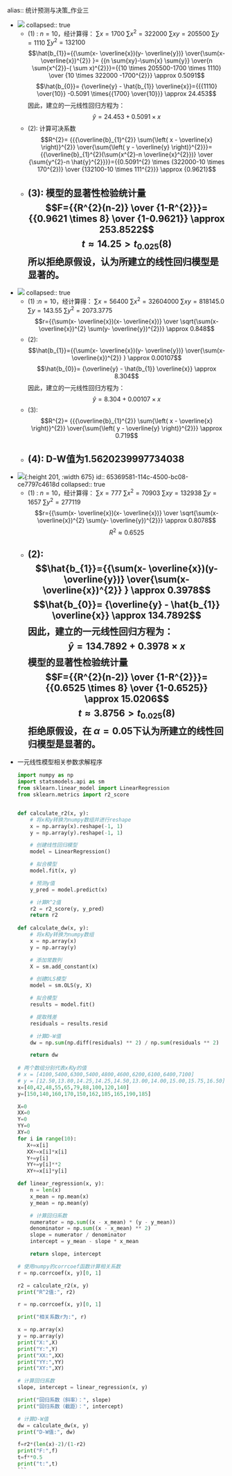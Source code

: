 alias:: 统计预测与决策_作业三

- ![](https://article.biliimg.com/bfs/article/f3c99c2bfd7cbeb16c0db4874246aa821162443433.jpg)
  collapsed:: true
	- (1) : $n=10$，经计算得：
	  $\sum x=1700$    $\sum x^{2}=322000$     $\sum xy=205500$    $\sum y =1110$     $\sum y^{2} =132100$
	  $$\hat{b_{1}}={{\sum(x- \overline{x})(y- \overline{y})} \over{\sum(x- \overline{x})^{2}} }= {{n \sum{xy}-\sum{x} \sum{y}} \over{n \sum{x^{2}}-( \sum x)^{2}}}={{10 \times 205500-1700 \times 1110} \over {10 \times 322000 -1700^{2}}} \approx 0.5091$$
	  $$\hat{b_{0}}= {\overline{y} - \hat{b_{1}} \overline{x}}={{{1110} \over{10}} -0.5091 \times{{1700} \over{10}}} \approx 24.453$$
	  因此，建立的一元线性回归方程为：
	  $$\hat{y} = 24.453+0.5091 \times x$$
	- (2): 计算可决系数
	  $$R^{2}= {{{\overline{b}_{1}^{2}} \sum{\left( x - \overline{x} \right)}^{2}} \over{\sum{\left( y - \overline{y} \right)}^{2}}}={{\overline{b}_{1}^{2}(\sum{x^{2}-n \overline{x}^{2}})} \over {\sum{y^{2}-n \hat{y}^{2}}}}={{0.5091^{2} \times (322000-10 \times 170^{2})} \over {132100-10 \times 111^{2}}} 
	  \approx {0.9621}$$
	- (3): 模型的显著性检验统计量
	  $$F={{R^{2}(n-2)} \over {1-R^{2}}}={{0.9621 \times 8} \over {1-0.9621}} \approx 253.8522$$
	  $$t \approx 14.25>t_{0.025}(8)$$
	  所以拒绝原假设，认为所建立的线性回归模型是显著的。
	  ---
- ![](https://article.biliimg.com/bfs/article/46ea9d37c5a77f12506a4c867902d1fa1162443433.jpg)
  collapsed:: true
	- (1) :$n=10$，经计算得：
	  $\sum x=56400$    $\sum x^{2}=32604000$     $\sum xy=818145.0$  $\sum y =143.55$   $\sum y^{2} =2073.3775$
	  $$r={{\sum(x- \overline{x})(x- \overline{x})} \over \sqrt{\sum(x- \overline{x})^{2} \sum(y- \overline{y})^{2}}} \approx 0.848$$
	- (2):
	  $$\hat{b_{1}}={{\sum(x- \overline{x})(y- \overline{y})} \over{\sum(x- \overline{x})^{2}} } \approx 0.00107$$
	  $$\hat{b_{0}}= {\overline{y} - \hat{b_{1}} \overline{x}} \approx 8.304$$
	  因此，建立的一元线性回归方程为：
	  $$\hat{y} = 8.304+ 0.00107 \times x$$
	- (3): 
	  $$R^{2}= {{{\overline{b}_{1}^{2}} \sum{\left( x - \overline{x} \right)}^{2}} \over{\sum{\left( y - \overline{y} \right)}^{2}}} \approx 0.719$$
	- (4): D-W值为1.5620239997734038
	  ---
- ![](https://article.biliimg.com/bfs/article/fd3c54b10d37b77aee97b2bd141de6841162443433.jpg){:height 201, :width 675}
  id:: 65369581-114c-4500-bc08-ce7797c4618d
  collapsed:: true
	- (1) : $n=10$，经计算得：
	  $\sum x=777$    $\sum x^{2}=70903$     $\sum xy=132938$    $\sum y =1657$   $\sum y^{2} =277119$
	  $$r={{\sum(x- \overline{x})(x- \overline{x})} \over \sqrt{\sum(x- \overline{x})^{2} \sum(y- \overline{y})^{2}}} \approx 0.8078$$
	  $$R^{2} \approx 0.6525$$
	- (2):
	  $$\hat{b_{1}}={{\sum(x- \overline{x})(y- \overline{y})} \over{\sum(x- \overline{x})^{2}} } \approx  0.3978$$
	  $$\hat{b_{0}}= {\overline{y} - \hat{b_{1}} \overline{x}} \approx 134.7892$$
	  因此，建立的一元线性回归方程为：
	  $$\hat{y} = 134.7892+ 0.3978 \times x$$
	  模型的显著性检验统计量
	  $$F={{R^{2}(n-2)} \over {1-R^{2}}}={{0.6525 \times 8} \over {1-0.6525}} \approx 15.0206$$
	  $$t \approx 3.8756>t_{0.025}(8)$$
	  拒绝原假设，在 $\alpha=0.05$下认为所建立的线性回归模型是显著的。
	  ---
- 一元线性模型相关参数求解程序
  ````python
  import numpy as np
  import statsmodels.api as sm
  from sklearn.linear_model import LinearRegression
  from sklearn.metrics import r2_score
  
  
  def calculate_r2(x, y):
      # 将x和y转换为numpy数组并进行reshape
      x = np.array(x).reshape(-1, 1)
      y = np.array(y).reshape(-1, 1)
  
      # 创建线性回归模型
      model = LinearRegression()
  
      # 拟合模型
      model.fit(x, y)
  
      # 预测y值
      y_pred = model.predict(x)
  
      # 计算R^2值
      r2 = r2_score(y, y_pred)
      return r2
      
  def calculate_dw(x, y):
      # 将x和y转换为numpy数组
      x = np.array(x)
      y = np.array(y)
  
      # 添加常数列
      X = sm.add_constant(x)
  
      # 创建OLS模型
      model = sm.OLS(y, X)
  
      # 拟合模型
      results = model.fit()
  
      # 提取残差
      residuals = results.resid
  
      # 计算D-W值
      dw = np.sum(np.diff(residuals) ** 2) / np.sum(residuals ** 2)
  
      return dw
      
  # 两个数组分别代表x和y的值
  # x = [4100,5400,6300,5400,4800,4600,6200,6100,6400,7100]
  # y = [12.50,13.80,14.25,14.25,14.50,13.00,14.00,15.00,15.75,16.50]
  x=[40,42,48,55,65,79,88,100,120,140]
  y=[150,140,160,170,150,162,185,165,190,185]
  
  X=0
  XX=0
  Y=0
  YY=0
  XY=0
  for i in range(10):
     X+=x[i]
     XX+=x[i]*x[i]
     Y+=y[i]
     YY+=y[i]**2
     XY+=x[i]*y[i]
  
  def linear_regression(x, y):
      n = len(x)
      x_mean = np.mean(x)
      y_mean = np.mean(y)
  
      # 计算回归系数
      numerator = np.sum((x - x_mean) * (y - y_mean))
      denominator = np.sum((x - x_mean) ** 2)
      slope = numerator / denominator
      intercept = y_mean - slope * x_mean
  
      return slope, intercept
  
  # 使用numpy的corrcoef函数计算相关系数
  r = np.corrcoef(x, y)[0, 1]
  
  r2 = calculate_r2(x, y)
  print("R^2值:", r2)
  
  r = np.corrcoef(x, y)[0, 1]
  
  print("相关系数r为:", r)
  
  x = np.array(x)
  y = np.array(y)
  print("X:",X)
  print("Y:",Y)
  print("XX:",XX)
  print("YY:",YY)
  print("XY:",XY)
  
  # 计算回归系数
  slope, intercept = linear_regression(x, y)
  
  print("回归系数（斜率）：", slope)
  print("回归系数（截距）：", intercept)
  
  # 计算D-W值
  dw = calculate_dw(x, y)
  print("D-W值:", dw)
  
  f=r2*(len(x)-2)/(1-r2)
  print("F:",f)
  t=f**0.5
  print("t:",t)
  ```